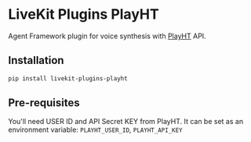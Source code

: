 # LiveKit Plugins PlayHT

Agent Framework plugin for voice synthesis with [PlayHT](https://play.ht/) API.

## Installation

```bash
pip install livekit-plugins-playht
```

## Pre-requisites

You'll need USER ID and API Secret KEY from PlayHT. It can be set as an environment variable: `PLAYHT_USER_ID`, `PLAYHT_API_KEY`